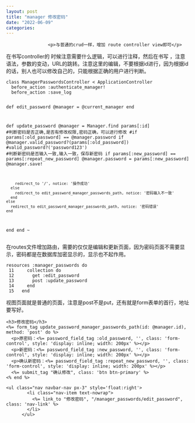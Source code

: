 ```yaml
---
layout: post
title: "manager 修改密码"
date: "2022-06-09"
categories: 
---
```


                    <p>与普通的crud一样，增加 route controller view即可</p> 
<p>在书写controller的 时候注意需要什么逻辑，可以进行注释，然后在书写 ，注意语法，参数的变动，URL的跳转。注意这里的编辑，不要根据id进行，因为根据id的话，别人也可以修改自己的，只能根据正确的用户进行判断。</p> 
<pre><code class="language-ruby">class ManagerPasswordsController &lt; ApplicationController
  before_action :authenticate_manager!
  before_action :save_log

  def edit_password
    @manager = @current_manager
  end 

  def update_password
    @manager = Manager.find params[:id]
    #判断密码是否正确,是否有修改权限,密码正确，可以进行修改
    #if params[:old_password] == @manager.password
    if @manager.valid_password?(params[:old_password])
      #valid_password?('password123')
      #判断新密码是否输入一致,输入一致，保存新密码
      if params[:new_password] == params[:repeat_new_password]
        @manager.password = params[:new_password]
        @manager.save!

        redirect_to '/', notice: '操作成功'
      else
        redirect_to edit_password_manager_passwords_path, notice: '密码输入不一致'
      end 
    else
      redirect_to edit_password_manager_passwords_path, notice: '密码错误'
    end 
  end 
end
~    </code></pre> 
<p>在routes文件增加路由，需要的仅仅是编辑和更新页面，因为密码页面不需要显示，密码都是在数据库加密显示的，显示也不起作用。</p> 
<pre><code class="language-ruby">resources :manager_passwords do
 11     collection do
 12       get :edit_password
 13       post :update_password
 14     end 
 15   end
</code></pre> 
<p>视图页面就是普通的页面，注意是post不是put，还有就是form表单的首行，地址要写好。</p> 
<pre><code class="language-html">&lt;h3&gt;修改密码&lt;/h3&gt;
&lt;%= form_tag update_password_manager_passwords_path(id: @manager.id), method: 'post' do %&gt;
  &lt;p&gt;原密码：&lt;%= password_field_tag :old_password, '', class: 'form-control', style: 'display: inline; width: 200px' %&gt;&lt;/p&gt;
  &lt;p&gt;新密码：&lt;%= password_field_tag :new_password, '', class: 'form-control', style: 'display: inline; width: 200px' %&gt;&lt;/p&gt;
  &lt;p&gt;确认新密码：&lt;%= password_field_tag :repeat_new_password, '', class: 'form-control', style: 'display: inline; width: 200px' %&gt;&lt;/p&gt;
  &lt;%= submit_tag "确认修改", class: 'btn btn-primary' %&gt;
&lt;% end %&gt;
</code></pre> 
<pre><code>&lt;ul class="nav navbar-nav px-3" style='float:right'&gt;
        &lt;li class="nav-item text-nowrap"&gt;
          &lt;%= link_to "修改密码", "/manager_passwords/edit_password", class: 'nav-link' %&gt;
        &lt;/li&gt;
      &lt;/ul&gt;</code></pre> 
<p></p>
                
